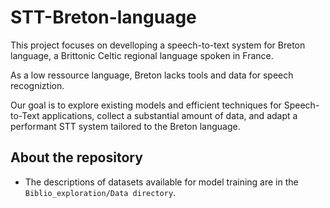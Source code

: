 # STT-Breton-language
This project focuses on develloping a speech-to-text system for Breton language, a Brittonic Celtic regional language spoken in France.

As a low ressource language, Breton lacks tools and data for speech recogniztion.

Our goal is to explore existing models and efficient techniques for Speech-to-Text applications, collect a substantial amount of data, and adapt a performant STT system tailored to the Breton language.
## About the repository
* The descriptions of datasets available for model training are in the `Biblio_exploration/Data directory`.
